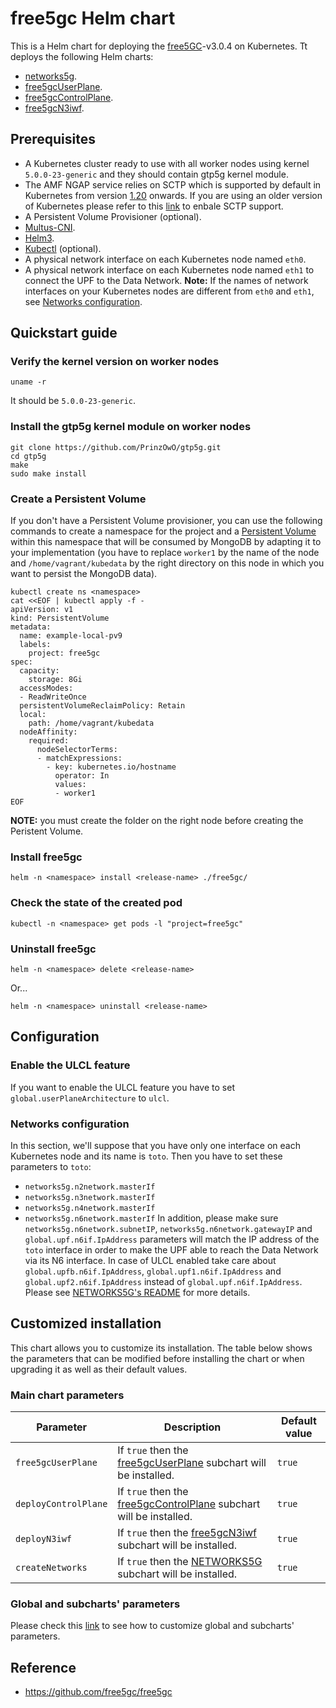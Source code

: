# free5gc Helm chart

This is a Helm chart for deploying the [free5GC](https://github.com/free5gc/free5gc)-v3.0.4 on Kubernetes. Tt deploys the following Helm charts:
 - [networks5g](../networks5g).
 - [free5gcUserPlane](./charts/free5gcUserPlane).
 - [free5gcControlPlane](./charts/free5gcUserPlane).
 - [free5gcN3iwf](./charts/free5gcN3iwf).

## Prerequisites
 - A Kubernetes cluster ready to use with all worker nodes using kernel `5.0.0-23-generic` and they should contain gtp5g kernel module.
 - The AMF NGAP service relies on SCTP which is supported by default in Kubernetes from version [1.20](https://kubernetes.io/docs/setup/release/notes/#feature) onwards. If you are using an older version of Kubernetes please refer to this [link](https://v1-19.docs.kubernetes.io/docs/concepts/services-networking/service/#sctp) to enbale SCTP support.
 - A Persistent Volume Provisioner (optional).
 - [Multus-CNI](https://github.com/intel/multus-cni).
 - [Helm3](https://helm.sh/docs/intro/install/).
 - [Kubectl](https://kubernetes.io/docs/tasks/tools/install-kubectl/) (optional).
 - A physical network interface on each Kubernetes node named `eth0`.
 - A physical network interface on each Kubernetes node named `eth1` to connect the UPF to the Data Network.
**Note:** If the names of network interfaces on your Kubernetes nodes are different from `eth0` and `eth1`, see [Networks configuration](#networks-configuration).

## Quickstart guide

### Verify the kernel version on worker nodes
```console
uname -r
```
It should be `5.0.0-23-generic`.

### Install the gtp5g kernel module on worker nodes
```console
git clone https://github.com/PrinzOwO/gtp5g.git
cd gtp5g
make
sudo make install
```

### Create a Persistent Volume
If you don't have a Persistent Volume provisioner, you can use the following commands to create a namespace for the project and a [Persistent Volume](https://kubernetes.io/docs/concepts/storage/persistent-volumes/) within this namespace that will be consumed by MongoDB by adapting it to your implementation (you have to replace `worker1` by the name of the node and `/home/vagrant/kubedata` by the right directory on this node in which you want to persist the MongoDB data).
```console
kubectl create ns <namespace>
cat <<EOF | kubectl apply -f -
apiVersion: v1
kind: PersistentVolume
metadata:
  name: example-local-pv9
  labels:
    project: free5gc
spec:
  capacity:
    storage: 8Gi
  accessModes:
  - ReadWriteOnce
  persistentVolumeReclaimPolicy: Retain
  local:
    path: /home/vagrant/kubedata
  nodeAffinity:
    required:
      nodeSelectorTerms:
      - matchExpressions:
        - key: kubernetes.io/hostname
          operator: In
          values:
          - worker1
EOF
```
**NOTE:** you must create the folder on the right node before creating the Peristent Volume.

### Install free5gc
```console
helm -n <namespace> install <release-name> ./free5gc/
```

### Check the state of the created pod
```console
kubectl -n <namespace> get pods -l "project=free5gc"
```

### Uninstall free5gc
```console
helm -n <namespace> delete <release-name>
```
Or...
```console
helm -n <namespace> uninstall <release-name>
```

## Configuration

### Enable the ULCL feature
If you want to enable the ULCL feature you have to set `global.userPlaneArchitecture` to `ulcl`.

### Networks configuration
In this section, we'll suppose that you have only one interface on each Kubernetes node and its name is `toto`. Then you have to set these parameters to `toto`:
 - `networks5g.n2network.masterIf`
 - `networks5g.n3network.masterIf`
 - `networks5g.n4network.masterIf`
 - `networks5g.n6network.masterIf`
In addition, please make sure `networks5g.n6network.subnetIP`, `networks5g.n6network.gatewayIP` and `global.upf.n6if.IpAddress` parameters will match the IP address of the `toto` interface in order to make the UPF able to reach the Data Network via its N6 interface.
In case of ULCL enabled take care about `global.upfb.n6if.IpAddress`, `global.upf1.n6if.IpAddress` and `global.upf2.n6if.IpAddress` instead of `global.upf.n6if.IpAddress`.
Please see [NETWORKS5G's README](../networks5g) for more details.

## Customized installation
This chart allows you to customize its installation. The table below shows the parameters that can be modified before installing the chart or when upgrading it as well as their default values.

### Main chart parameters
| Parameter | Description | Default value |
| --- | --- | --- |
| `free5gcUserPlane` | If `true` then the [free5gcUserPlane](./charts/free5gcUserPlane) subchart will be installed. | `true` |
| `deployControlPlane` | If `true` then the [free5gcControlPlane](./charts/free5gcControlPlane) subchart will be installed. | `true` |
| `deployN3iwf` | If `true` then the [free5gcN3iwf](./charts/free5gcN3iwf) subchart will be installed. | `true` |
| `createNetworks` | If `true` then the [NETWORKS5G](../networks5g) subchart will be installed. | `true` |

### Global and subcharts' parameters
Please check this [link](https://helm.sh/docs/chart_template_guide/subcharts_and_globals/) to see how to customize global and subcharts' parameters.

## Reference
 - https://github.com/free5gc/free5gc





